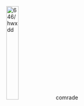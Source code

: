 <img src="https://github.com/sammy-lord/blog-posts/releases/download/img-hwxdd-646-1/hwxdd_upscayl_16x_realesrgan-x4plus.png" width="25%" alt="646/hwxdd"></img> comrade
